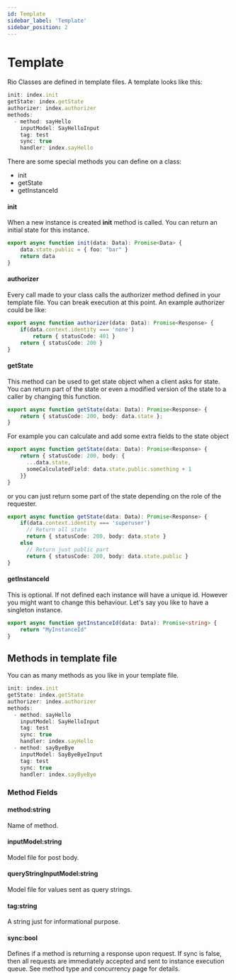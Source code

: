 ```yaml
---
id: Template
sidebar_label: 'Template'
sidebar_position: 2
---
```


# Template

Rio Classes are defined in template files. A template looks like this:

```typescript
init: index.init
getState: index.getState
authorizer: index.authorizer
methods:
  - method: sayHello
    inputModel: SayHelloInput
    tag: test
    sync: true
    handler: index.sayHello
```


There are some special methods you can define on a class:

- init
- getState
- getInstanceId

#### init

When a new instance is created __init__ method is called. You can return an initial state for this instance.

```typescript
export async function init(data: Data): Promise<Data> {
    data.state.public = { foo: "bar" }
    return data
}
```

#### authorizer

Every call made to your class calls the authorizer method defined in your template file. You can break execution at this point. An example authorizer could be like:

```typescript
export async function authorizer(data: Data): Promise<Response> {
    if(data.context.identity === 'none') 
        return { statusCode: 401 }
    return { statusCode: 200 }
}
```

#### getState

This method can be used to get state object when a client asks for state. You can return part of the state or even a modified version of the state to a caller by changing this function. 

```typescript
export async function getState(data: Data): Promise<Response> {
    return { statusCode: 200, body: data.state };
}
```

For example you can calculate and add some extra fields to the state object

```typescript
export async function getState(data: Data): Promise<Response> {
    return { statusCode: 200, body: {
      ...data.state,
      someCalculatedField: data.state.public.something + 1
    }}
}
```

or you can just return some part of the state depending on the role of the requester.

```typescript
export async function getState(data: Data): Promise<Response> {
    if(data.context.identity === 'superuser')
      // Return all state
      return { statusCode: 200, body: data.state }
    else 
      // Return just public part
      return { statusCode: 200, body: data.state.public }
}
```

#### getInstanceId

This is optional. If not defined each instance will have a unique id. However you might want to change this behaviour. Let's say you like to have a singleton instance.

```typescript
export async function getInstanceId(data: Data): Promise<string> {
    return "MyInstanceId"
}
```


## Methods in template file

You can as many methods as you like in your template file.

```typescript
init: index.init
getState: index.getState
authorizer: index.authorizer
methods:
  - method: sayHello
    inputModel: SayHelloInput
    tag: test
    sync: true
    handler: index.sayHello
  - method: sayByeBye
    inputModel: SayByeByeInput
    tag: test
    sync: true
    handler: index.sayByeBye
```

### Method Fields

#### method:string

Name of method. 

#### inputModel:string

Model file for post body.

#### queryStringInputModel:string

Model file for values sent as query strings.

#### tag:string

A string just for informational purpose.

#### sync:bool

Defines if a method is returning a response upon request. If sync is false, then all requests are immediately accepted and sent to instance execution queue. See method type and concurrency page for details.